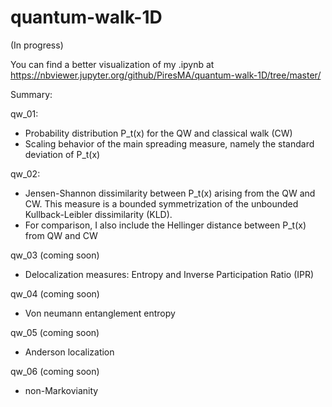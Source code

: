 # quantum-walk-1D

(In progress)

You can find a better visualization of my .ipynb at 
https://nbviewer.jupyter.org/github/PiresMA/quantum-walk-1D/tree/master/ 


Summary:

qw_01: 

* Probability distribution P_t(x) for the QW and classical walk (CW)
* Scaling behavior of the main spreading measure, namely the standard deviation of P_t(x) 


qw_02: 
* Jensen-Shannon dissimilarity between  P_t(x) arising from the QW and CW. This measure is a bounded symmetrization of the unbounded Kullback-Leibler dissimilarity (KLD).
* For comparison, I also include the Hellinger distance between  P_t(x) from QW and CW


qw_03 (coming soon)
* Delocalization measures: Entropy and Inverse Participation Ratio (IPR)


qw_04 (coming soon)
* Von neumann entanglement entropy


qw_05 (coming soon)
* Anderson localization


qw_06 (coming soon)
* non-Markovianity 
